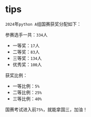 # tips

`2024`年`python A`组国赛获奖分配如下：

参赛选手一共：`334`人

- 一等奖：`17`人
- 二等奖：`83`人
- 三等奖：`134`人
- 优秀奖：`100`人

获奖比例：

- 一等比例：`5%`
- 二等比例：`25%`
- 三等比例：`40%`

国赛考试进入前`75%`，就能拿国三，加油！

